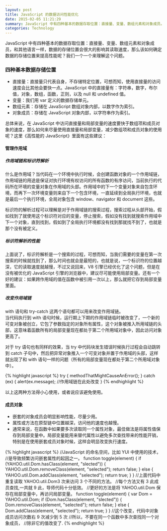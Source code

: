 ```yaml
---
layout: post
title: JavaScript 的数据访问性能优化
date: 2015-02-05 11:21:29
summary: JavaScript 中有四种基本的数据存取位置：直接量、变量、数组元素和对象成员。和其他语言一样，数据的存储位置会很大的影响其读取速度 ...
categories: Technology
---
```


JavaScript 中有四种基本的数据存取位置：直接量、变量、数组元素和对象成员，和其他语言一样，数据的存储位置会很大的影响其读取速度，那么该如何确定数据的存储位置来提高性能呢？我们一个一个来理解这个问题。

### 四种基本数据存储位置

- 直接量：直接量只代表自身，不存储特定位置，可想而知，使用直接量的访问速度会比其他会要快一点。JavaScript 中的直接量有：字符串，数字，布尔值，对象，数组，函数，正则，以及 null 和 undefined 值。
- 变量：我们用 var 定义的数据存储单元。
- 数组元素：存储在 JavaScript 数组对象内部，以<span class="orange">数字</span>作为索引。
- 对象成员：存储在 JavaScript 对象内部，以<span class="orange">字符串</span>作为索引。

总体来说，在 JavaScript 中访问直接量和局部变量的速度要快于数组项和成员对象的速度，那么如何来尽量使用直接量和局部变量，减少数组项和成员对象的使用呢？这里《高性能的 JavaScript》里面有这些建议：

#### 管理作用域

##### 作用域链和标识符解析

什么是作用域？当代码在一个环境中执行时候，会创建函数对象的一个作用域链，作用域链的用途是保证对执行环境有权访问的所有函数的<span class="orange">有序</span>访问，当前执行的代码所在环境的变量对象在作用域的头部。作用域中的下一个变量对象来自包含环境，而再下一次环境变量则来自下一个包含环境，一直延续到全局执行环境，也就是最后一个执行环境，全局对象包含 window、navigator 和 document 这些。

标识符的解析过程可以理解是对于作用域链的搜索过程，搜索过程从头部开始，假如找到了就使用这个标识符对应的变量，停止搜索，假如没有找到就搜索作用域中下一个对象，直到找到，假如到了全局执行环境都没有找到那就找不到了，也就是那个没有被定义。

##### 标识符解析的性能

上面说了，标识符解析是一个搜索的过程，可想而知，当我们需要的变量在第一次搜索的时候就找到了，那么时间也就会是最短的，也就是说，一个标识符的位置越深，它的读取速度就越慢，不过又说回来，V8 引擎已经优化了这个问题，但是在没有被优化的 JavaScript 引擎的浏览器中，建议尽可能使用局部变量。还有一个好的建议：<span class="orange">如果跨作用域的值在函数中被引用一次以上，那么就把它存到局部变量里面。</span>

##### 改变作用域链

with 语句和 try-catch 这两个语句都可以用来改变作用域链。  
当代码执行到 with 语句时候，运行期上下期的作用域链临时被改变了，一个新的可变对象被创立，它包了参数指定的对象所有属性，这个对象被推入所用域链的头部，这意味着函数所有的局部变量现在都处于第二个所用域对象中，因此访问对象更高了。

对于 try 语句也有同样的效果，当 try 中代码块发生错误时候执行过程会自动跳转到 catch 子句中，然后把异常对象推入一个可变对象并置于作用域的头部，这样就出现了和 with 语句一样的问题（所有的局部变量现在都处于第二个所用域对象中）。

{% highlight javascript %}
try {
    methodThatMightCauseAnError();
} catch (ex) {
    alert(ex.message); //作用域链在此处改变
}
{% endhighlight %}  

以上这两种方法得小心使用，或者说应该避免使用。

#### 成员对象

- 嵌套的对象成员会明显影响性能，尽量少用。
- 属性或方法在原型链中位置越深，访问他的速度也越慢。
- 通常来说，在函数中如果要多次读取同一个属性对象，最佳做法是将属性值保存到局部变量中。局部变量能用来替代属性以避免多次查找带来的性能开销，特别是在使用嵌套成员对象时候，这样会明显改变执行速度。

{% highlight javascript %}
//JavaScript 的命名空间，比如 YUI 中使用的技术，
//是导致频繁访问嵌套属性的起因之一。
function toggle(element) {
  if (YAHOO.util.Dom.hasClass(element, "slected")) {
    YAHOO.util.Dom.removeClass(element, "selected");
    return false;
  } else {
    YAHOO.util.Dom.addClass(element, "selected");
    return true;
  }
}
//上面代码中重复读取 YAHOO.util.Dom3 次来访问 3 个不同的方法。
//每个方法又有 3 此成员查找,一共就 9 此，导师代码十分低效。
//更好的方法是将 YAHOO.util.Dom 保存在局部变量中，再访问局部变量。
function toggle(element) {
  var Dom = YAHOO.util.Dom;
  if (Dom.hasClass(element, "slected")) {
    Dom.removeClass(element, "selected");
    return false;
  } else {
    Dom.addClass(element, "selected");
    return true;
  }
}
//这个改变，代码中对象成员访问次数右 9 次减少到 5 次
//所以，不要在同一个函数中多次查找同一个对象成员，
//除非它的值改变了.
{% endhighlight %}
